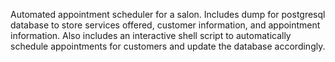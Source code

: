 Automated appointment scheduler for a salon.  Includes dump for postgresql database to store services offered, customer information, and appointment information.  Also includes an interactive shell script to automatically schedule appointments for customers and update the database accordingly.
